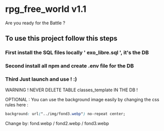 # rpg_free_world v1.1
Are you ready for the Battle ?

## To use this project follow this steps

### First install the SQL files locally ' exo_libre.sql ', it's the DB

### Second install all npm and create .env file for the DB

### Third Just launch and use ! :) 

WARNING ! NEVER DELETE TABLE classes_template IN THE DB ! 

OPTIONAL : You can use the background image easily by changing the css rules here :

```css
background: url("../img/fond3.webp") no-repeat center;
```

Change by: fond.webp / fond2.webp / fond3.webp